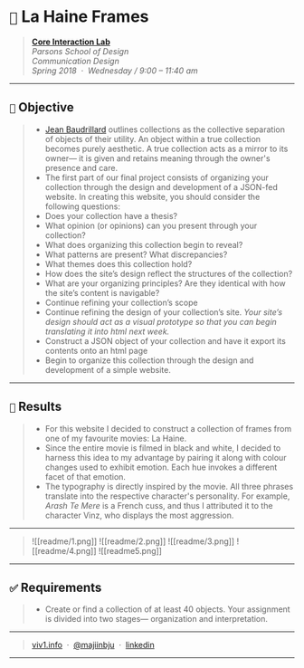 # `📖` La Haine Frames
> **[Core Interaction Lab](https://github.com/majiinbju/core-interaction-2017)**<br>
> *Parsons School of Design<br>
> Communication Design<br>
> Spring 2018 &nbsp;&middot;&nbsp;
> Wednesday / 9:00 – 11:40 am*
> 
---
## `🎯` Objective
> - [Jean Baudrillard](http://s18coreinteraction.teachinginter.net/readings/Baudrillard-TheSystemofCollecting.pdf) outlines collections as the collective separation of objects of their utility. An object within a true collection becomes purely aesthetic. A true collection acts as a mirror to its owner— it is given and retains meaning through the owner's presence and care.
> - The first part of our final project consists of organizing your collection through the design and development of a JSON-fed website. In creating this website, you should consider the following questions:
> - Does your collection have a thesis?
> - What opinion (or opinions) can you present through your collection?
> - What does organizing this collection begin to reveal?
> - What patterns are present? What discrepancies?
> - What themes does this collection hold?
> - How does the site’s design reflect the structures of the collection?
> - What are your organizing principles? Are they identical with how the site’s content is navigable?
> - Continue refining your collection’s scope
> - Continue refining the design of your collection’s site. _Your site’s design should act as a visual prototype so that you can begin translating it into html next week._
> - Construct a JSON object of your collection and have it export its contents onto an html page
> - Begin to organize this collection through the design and development of a simple website.
---
## `🧪` Results
> - For this website I decided to construct a collection of frames from one of my favourite movies: La Haine. 
> - Since the entire movie is filmed in black and white, I decided to harness this idea to my advantage by pairing it along with colour changes used to exhibit emotion. Each hue invokes a different facet of that emotion. 
> - The typography is directly inspired by the movie. All three phrases translate into the respective character's personality. For example, _Arash Te Mere_ is a French cuss, and thus I attributed it to the character Vinz, who displays the most aggression.
---
> ![[readme/1.png]]
> ![[readme/2.png]]
> ![[readme/3.png]]
> ![[readme/4.png]]
> ![[readme5.png]] 
---
## `✅` Requirements
> - Create or find a collection of at least 40 objects. Your assignment is divided into two stages— organization and interpretation.
---
> [viv1.info](https://www.bajju.info) &nbsp;&middot;&nbsp;
> [@majiinbju](https://github.com/majiinbju) &nbsp;&middot;&nbsp;
> [linkedin](https://www.linkedin.com/in/vivek-bajaj/)
---
